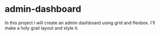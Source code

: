 # admin-dashboard

In this project i will create an admin dashboard using grid and flexbox. I'll make a holy grail layout and style it. 
